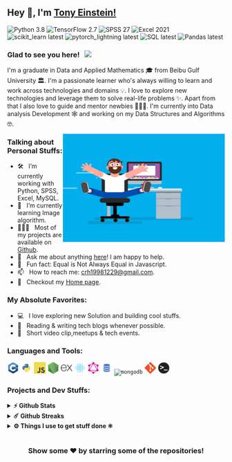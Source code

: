 ## Hey 👋, I'm [Tony Einstein!](https://github.com/TonyEinstein/)
![Python 3.8](https://img.shields.io/badge/python-3.8-blue?style=for-the-badge&logo=python&logoColor=blue)
![TensorFlow 2.7](https://img.shields.io/badge/TensorFlow-2.7-orange?style=for-the-badge&logo=python&logoColor=orange)
![SPSS 27](https://img.shields.io/badge/SPSS-27-9cf?style=for-the-badge&logo=python&logoColor=9cf)
![Excel 2021](https://img.shields.io/badge/Excel-2021-brightgreen?style=for-the-badge&logo=python&logoColor=brightgreen)
![scikit_learn latest](https://img.shields.io/badge/scikit_learn-latest-ff69b4?style=for-the-badge&logo=python&logoColor=ff69b4)
![pytorch_lightning latest](https://img.shields.io/badge/pytorch_lightning-latest-blueviolet?style=for-the-badge&logo=python&logoColor=blueviolet)
![SQL latest](https://img.shields.io/badge/SQL-latest-green?style=for-the-badge&logo=python&logoColor=green)
![Pandas latest](https://img.shields.io/badge/Pandas-latest-yellow?style=for-the-badge&logo=python&logoColor=yellow)

### Glad to see you here! &nbsp; ![](https://visitor-badge.glitch.me/badge?page_id=TonyEinstein.TonyEinstein&style=flat-square&color=0088cc)

I'm a graduate in Data and Applied Mathematics 🎓 from Beibu Gulf University 🏛. I'm a passionate learner who's always willing to learn and work across technologies and domains 💡. I love to explore new technologies and leverage them to solve real-life problems ✨. Apart from that I also love to guide and mentor newbies 👨🏻‍💻. I'm currently into Data analysis Development 🕸️ and working on my Data Structures and Algorithms 🤓.

<img align="right" height="250" width="375" alt="" src="https://raw.githubusercontent.com/TonyEinstein/TonyEinstein/master/gifs/coder.gif" />

### Talking about Personal Stuffs:

- 🛠 &nbsp; I’m currently working with Python, SPSS, Excel, MySQL.
- 🚀 &nbsp; I’m currently learning Image algorithm.
- 👨🏻‍💻 &nbsp; Most of my projects are available on [Github](https://github.com/TonyEinstein?tab=repositories).
- 💬 &nbsp; Ask me about anything [here](https://github.com/TonyEinstein/TonyEinstein/issues)! I am happy to help.
- 👾 &nbsp; Fun fact: Equal is Not Always Equal in Javascript.
- 📫 &nbsp; How to reach me: crh19981229@gmail.com.
- 📝 &nbsp; Checkout my [Home page](https://github.com/TonyEinstein).

### My Absolute Favorites:

- 💻 &nbsp; I love exploring new Solution and building cool stuffs.
- 📰 &nbsp; Reading & writing tech blogs whenever possible.
- 🍕 &nbsp; Short video clip,meetups & tech events.

### Languages and Tools:

<code><img height="27" src="https://raw.githubusercontent.com/github/explore/80688e429a7d4ef2fca1e82350fe8e3517d3494d/topics/cpp/cpp.png" alt="cpp"></code>
<code><img height="27" src="https://raw.githubusercontent.com/github/explore/80688e429a7d4ef2fca1e82350fe8e3517d3494d/topics/python/python.png" alt="python"></code>
<code><img height="27" src="https://raw.githubusercontent.com/github/explore/80688e429a7d4ef2fca1e82350fe8e3517d3494d/topics/javascript/javascript.png" alt="javascript"></code>
<code><img height="27" src="https://raw.githubusercontent.com/github/explore/80688e429a7d4ef2fca1e82350fe8e3517d3494d/topics/nodejs/nodejs.png" alt="nodejs"></code>
<code><img height="27" src="https://raw.githubusercontent.com/devicons/devicon/master/icons/express/express-original.svg" alt="expressjs"></code>
<code><img height="27" src="https://raw.githubusercontent.com/github/explore/80688e429a7d4ef2fca1e82350fe8e3517d3494d/topics/react/react.png" alt="react"></code>
<code><img height="27" src="https://raw.githubusercontent.com/github/explore/80688e429a7d4ef2fca1e82350fe8e3517d3494d/topics/graphql/graphql.png" alt="graphql"></code>
<code><img height="27" src="https://raw.githubusercontent.com/github/explore/80688e429a7d4ef2fca1e82350fe8e3517d3494d/topics/sql/sql.png" alt="sql"></code>
<code><img height="27" src="https://encrypted-tbn0.gstatic.com/images?q=tbn%3AANd9GcSTTzPAw-55ssm1Im594xYZ9eRQu2JylrkYLg&usqp=CAU" alt="mongodb"></code>
<code><img height="27" src="https://raw.githubusercontent.com/devicons/devicon/master/icons/git/git-original.svg" alt="git"></code>
<code><img height="27" src="https://raw.githubusercontent.com/github/explore/80688e429a7d4ef2fca1e82350fe8e3517d3494d/topics/terminal/terminal.png" alt="terminal"></code>

<!--
<code><img height="25" src="https://raw.githubusercontent.com/github/explore/80688e429a7d4ef2fca1e82350fe8e3517d3494d/topics/sass/sass.png" alt="sass"></code>
-->

### Projects and Dev Stuffs:

<details>	
  <summary><b>⚡ Github Stats</b></summary>

  <br />
  <img height="180em" src="https://github-readme-stats.vercel.app/api?username=TonyEinstein&show_icons=true&hide_border=true&&count_private=true&include_all_commits=true" />
  <img height="180em" src="https://github-readme-stats.vercel.app/api/top-langs/?username=TonyEinstein&exclude_repo=KNN-Image-Classification&show_icons=true&hide_border=true&layout=compact&langs_count=8"/>
</details>

<details>	
  <summary><b>☄️ Github Streaks</b></summary>

  <br />
  <img height="180em" src="https://github-readme-streak-stats.herokuapp.com/?user=TonyEinstein&hide_border=true" />
</details>

<details>	
  <br />
  <summary><b>⚙️ Things I use to get stuff done ⚛️ </b></summary>
  	<ul>
  	    <li><b>OS:</b> Windows 11</li>
	    <li><b>Laptop: </b> Lenovo Savior Y900P 2022(i7)</li>
  	    <li><b>Browser: </b> Google Chrome Web Browser</li>
	    <li><b>Code Editor:</b> PyCharm - The best editor out there.</li>
	    <li><b>Main language:</b> Python - The best programming language in the world.</li>
	    <br />
	</ul>	
</details>

#

<div align="center">

### Show some ❤️ by starring some of the repositories!

</div>
